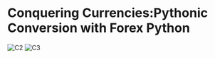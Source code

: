 # Conquering Currencies:Pythonic Conversion with Forex Python

![C2](https://github.com/Projects-Analysis/Conquering-Currencies-Pythonic-Conversions-with-forex_python/assets/149543175/65c24303-bcbc-4cfc-b668-ba9941206f27)
![C3](https://github.com/Projects-Analysis/Conquering-Currencies-Pythonic-Conversions-with-forex_python/assets/149543175/18793c0c-362c-4f52-8d4c-c9e8814a8a8c)
